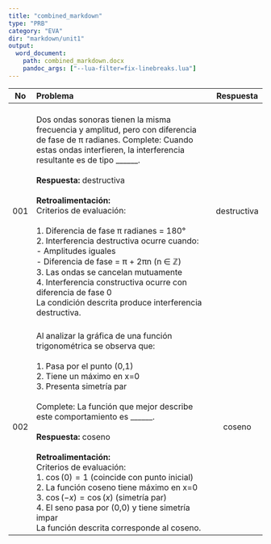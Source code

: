 ```yaml
---
title: "combined_markdown"
type: "PRB"
category: "EVA"
dir: "markdown/unit1"
output:
  word_document:
    path: combined_markdown.docx
    pandoc_args: ["--lua-filter=fix-linebreaks.lua"]
---
```


| No | Problema | Respuesta |
|:--:|:-------|:--:|
| 001 | <br>Dos ondas sonoras tienen la misma frecuencia y amplitud, pero con diferencia de fase de π radianes. Complete: Cuando estas ondas interfieren, la interferencia resultante es de tipo ______.<br><br>**Respuesta:** destructiva<br><br>**Retroalimentación:**<br>Criterios de evaluación:<br><br>1. Diferencia de fase π radianes = 180°<br>2. Interferencia destructiva ocurre cuando:<br>   - Amplitudes iguales<br>   - Diferencia de fase = π + 2πn (n ∈ ℤ)<br>3. Las ondas se cancelan mutuamente<br>4. Interferencia constructiva ocurre con diferencia de fase 0<br>La condición descrita produce interferencia destructiva. | destructiva |
| 002 | <br>Al analizar la gráfica de una función trigonométrica se observa que:<br><br>1. Pasa por el punto (0,1)<br>2. Tiene un máximo en x=0<br>3. Presenta simetría par<br><br>Complete: La función que mejor describe este comportamiento es ______.<br><br>**Respuesta:** coseno<br><br>**Retroalimentación:**<br>Criterios de evaluación:<br>1. $\cos(0) = 1$ (coincide con punto inicial)<br>2. La función coseno tiene máximo en x=0<br>3. $\cos(-x) = \cos(x)$ (simetría par)<br>4. El seno pasa por (0,0) y tiene simetría impar<br>La función descrita corresponde al coseno. | coseno |
